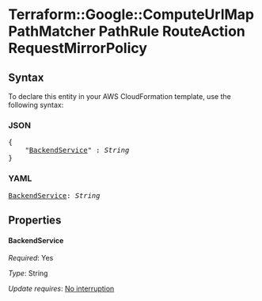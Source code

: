 # Terraform::Google::ComputeUrlMap PathMatcher PathRule RouteAction RequestMirrorPolicy

## Syntax

To declare this entity in your AWS CloudFormation template, use the following syntax:

### JSON

<pre>
{
    "<a href="#backendservice" title="BackendService">BackendService</a>" : <i>String</i>
}
</pre>

### YAML

<pre>
<a href="#backendservice" title="BackendService">BackendService</a>: <i>String</i>
</pre>

## Properties

#### BackendService

_Required_: Yes

_Type_: String

_Update requires_: [No interruption](https://docs.aws.amazon.com/AWSCloudFormation/latest/UserGuide/using-cfn-updating-stacks-update-behaviors.html#update-no-interrupt)

